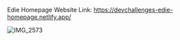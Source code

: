 Edie Homepage
Website Link: https://devchallenges-edie-homepage.netlify.app/

![IMG_2573](https://github.com/yarlinlynn/Edie-homepage/assets/140059481/5ebd5203-3da0-40d0-80e5-f3960d547c67)
